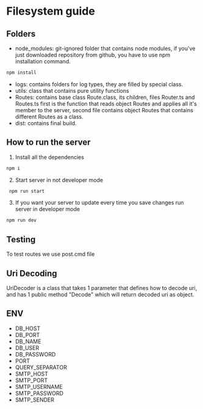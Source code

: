# Filesystem guide

## Folders

* node_modules: git-ignored folder that contains node modules, if you've just downloaded repository from github, you have to use npm installation command.

```sh
npm install
```

* logs: contains folders for log types, they are filled by special class.
* utils: class that contains pure utility functions
* Routes: contains  base class Route.class, its children,  files Router.ts and Routes.ts first is the function that reads object Routes and applies all it's member to the server, second file contains object Routes that contains different Routes as a class.
* dist: contains final build.



## How to run the server

1. Install all the dependencies 
``` sh
npm i
```
2. Start server in not developer mode 
``` sh
 npm run start
```

3. If you want your server to update every time you save changes run server in developer mode
``` sh
npm run dev
```

## Testing

To test routes we use post.cmd file


## Uri Decoding

UriDecoder is a class that takes 1 parameter that defines how to decode uri, and has 1 public method "Decode" which will return decoded uri as object.

## ENV

- DB_HOST
- DB_PORT
- DB_NAME
- DB_USER
- DB_PASSWORD
- PORT
- QUERY_SEPARATOR
- SMTP_HOST
- SMTP_PORT
- SMTP_USERNAME
- SMTP_PASSWORD
- SMTP_SENDER